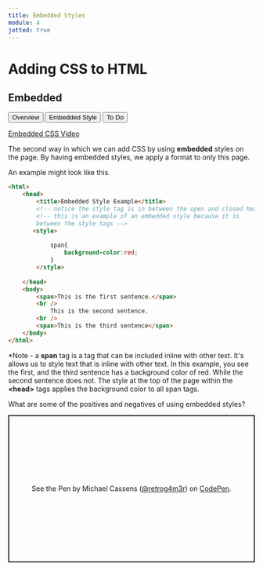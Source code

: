 ```yaml
---
title: Embedded Styles
module: 4
jotted: true
---
```


# Adding CSS to HTML

## Embedded

<div class="tab">
  <button class="tablinks active" onclick="openTab(event, 'Overview')">Overview</button>
   <button class="tablinks" onclick="openTab(event, 'Embedded')">Embedded Style</button>
   <button class="tablinks" onclick="openTab(event, 'ToDo')">To Do</button>
    
</div>

<!-- Tab content -->
<div id="Overview" class="tabcontent" style="display:block">

<p><a href="//www.youtube.com/embed/A68gwBljCIU" data-lity>Embedded CSS Video</a></p>

<p>The second way in which we can add CSS by using <b>embedded</b> styles on the page.  By having embedded styles, we apply a format to only this page.</p>

</div>

<div id="Embedded" class="tabcontent">

<p>An example might look like this.</p>

<div class="tabhtml" markdown="1">

```html
<html>
    <head>
        <title>Embedded Style Example</title>
        <!-- notice the style tag is in between the open and closed head tag -->
        <!-- this is an example of an embedded style because it is 
        between the style tags -->
       <style> 
        
            span{
                background-color:red;
            }
        </style>
       
    </head>
    <body>
        <span>This is the first sentence.</span> 
        <br />
            This is the second sentence.
        <br />
        <span>This is the third sentence</span>
    </body>
</html>
```

</div>

<p>*Note - a <b>span</b> tag is a tag that can be included inline with other text. It's allows us to style text that is inline with other text. In this example, you see the first, and the third sentence has a background color of red. While the second sentence does not.  The style at the top of the page within the <b>&lt;head&gt;</b> tags applies the background color to all span tags.</p>

<p>What are some of the positives and negatives of using embedded styles?</p>

</div>
<div id="ToDo" class="tabcontent">
<p class="codepen" data-height="600" data-default-tab="html,result" data-slug-hash="wvebovq" data-editable="true" data-user="retrog4m3r" style="height: 300px; box-sizing: border-box; display: flex; align-items: center; justify-content: center; border: 2px solid; margin: 1em 0; padding: 1em;">
  <span>See the Pen <a href="https://codepen.io/retrog4m3r/pen/wvebovq">
  </a> by Michael Cassens (<a href="https://codepen.io/retrog4m3r">@retrog4m3r</a>)
  on <a href="https://codepen.io">CodePen</a>.</span>
</p>
<script async src="https://cpwebassets.codepen.io/assets/embed/ei.js"></script>
</div>
